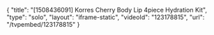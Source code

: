 {
    "title": "[1508436091] Korres Cherry Body   Lip 4piece Hydration Kit",
    "type": "solo",
    "layout": "iframe-static",
    "videoId": "123178815",
    "url": "\/tvpembed\/123178815"
}